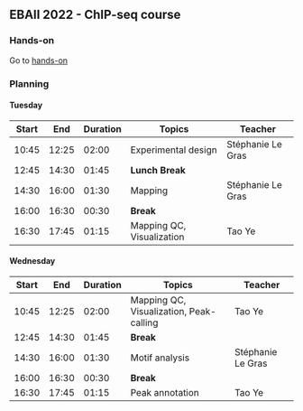 ## EBAII 2022 - ChIP-seq course

### Hands-on
Go to [hands-on](/2022/chip-seq/hands-on/)

### Planning

#### Tuesday


| **Start** | **End** | **Duration** | **Topics** | **Teacher** |
| -------- | --------- | --------- | ----------- | ----------- |
| 10:45 | 12:25 | 02:00 | Experimental design | Stéphanie Le Gras |
| 12:45 | 14:30 | 01:45 | **Lunch Break** |  |
| 14:30 | 16:00 | 01:30 | Mapping | Stéphanie Le Gras |
| 16:00 | 16:30 | 00:30 | **Break** |  |
| 16:30 | 17:45 | 01:15 | Mapping QC, Visualization | Tao Ye |



#### Wednesday


| **Start** | **End** | **Duration** | **Topics** | **Teacher** |
| -------- | --------- | --------- | ----------- | ----------- |
| 10:45 | 12:25 | 02:00 | Mapping QC, Visualization, Peak-calling | Tao Ye |
| 12:45 | 14:30 | 01:45 | **Break** |  |
| 14:30 | 16:00 | 01:30 | Motif analysis | Stéphanie Le Gras |
| 16:00 | 16:30 | 00:30 | **Break** |  |
| 16:30 | 17:45 | 01:15 | Peak annotation | Tao Ye |
